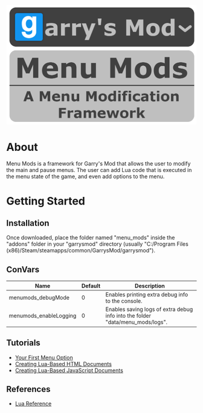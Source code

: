 ![Menu Mods Logo](/Menu_Mods_Logo.png?raw=true "Menu Mods Logo")

# About

Menu Mods is a framework for Garry's Mod that allows the user to modify the main and pause menus. The user can add Lua code that is executed in the menu state of the game, and even add options to the menu.

# Getting Started

## Installation

Once downloaded, place the folder named "menu_mods" inside the "addons" folder in your "garrysmod" directory (usually "C:/Program Files (x86)/Steam/steamapps/common/GarrysMod/garrysmod").

## ConVars

Name | Default | Description
---- | ------- | -----------
menumods_debugMode | 0 | Enables printing extra debug info to the console.
menumods_enableLogging | 0 | Enables saving logs of extra debug info into the folder "data/menu_mods/logs".

## Tutorials

- [Your First Menu Option](/tutorials/your_first_menu_option.md "Your First Menu Option")
- [Creating Lua-Based HTML Documents](/tutorials/creating_lua-based_html_documents.md "Creating Lua-Based HTML Documents")
- [Creating Lua-Based JavaScript Documents](/tutorials/creating_lua-based_javascript_documents.md "Creating Lua-Based JavaScript Documents")

## References

- [Lua Reference](/lua_reference/ROOT.md "Lua Reference")

